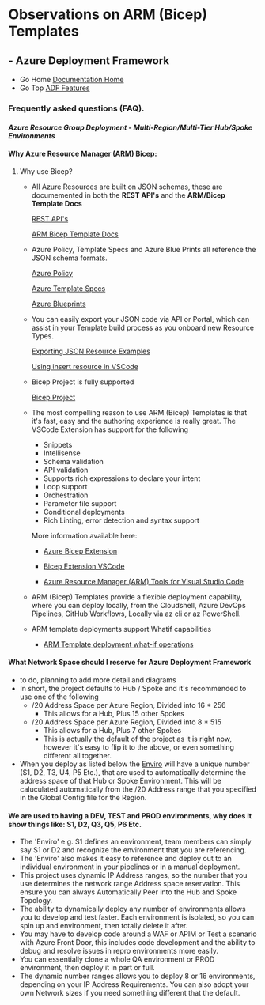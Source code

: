 #  Observations on ARM (Bicep) Templates #

## - Azure Deployment Framework ##
- Go Home [Documentation Home](./index.md)
- Go Top [ADF Features](./ADF_Features.md)

### Frequently asked questions (FAQ).

#### *Azure Resource Group Deployment - Multi-Region/Multi-Tier Hub/Spoke Environments*
#### <a name="ARM"></a> Why Azure Resource Manager (ARM) Bicep:
1) Why use Bicep?

    - All Azure Resources are built on JSON schemas, these are documemented in both the **REST API's** and the **ARM/Bicep Template Docs**

        [REST API's](https://docs.microsoft.com/rest/api/?view=Azure)

        [ARM Bicep Template Docs](https://docs.microsoft.com/azure/templates/)
    
    - Azure Policy, Template Specs and Azure Blue Prints all reference the JSON schema formats.

        [Azure Policy](https://docs.microsoft.com/azure/governance/policy/)

        [Azure Template Specs](https://docs.microsoft.com/azure/azure-resource-manager/templates/template-specs?tabs=azure-powershell)

        [Azure Blueprints](https://docs.microsoft.com/azure/governance/blueprints/overview)

    - You can easily export your JSON code via API or Portal, which can assist in your Template build process as you onboard new Resource Types.
    
        [Exporting JSON Resource Examples](../ADF/1-prereqs/19-TestResourceHTTP.ps1)

        [Using insert resource in VSCode](https://github.com/Azure/bicep/pull/4945)
        

    - Bicep Project is fully supported

        [Bicep Project](https://github.com/Azure/bicep/blob/main/README.md)
    
    - The most compelling reason to use ARM (Bicep) Templates is that it's fast, easy and the authoring experience is really great. The VSCode Extension has support for the following
    
        - Snippets
        - Intellisense
        - Schema validation
        - API validation
        - Supports rich expressions to declare your intent
        - Loop support
        - Orchestration
        - Parameter file support
        - Conditional deployments
        - Rich Linting, error detection and syntax support
        
        More information available here: 

        - [Azure Bicep Extension](https://docs.microsoft.com/azure/azure-resource-manager/bicep/install#vs-code-and-bicep-extension)
        
        - [Bicep Extension VSCode](https://marketplace.visualstudio.com/items?itemName=ms-azuretools.vscode-bicep)
        
        - [Azure Resource Manager (ARM) Tools for Visual Studio Code](https://marketplace.visualstudio.com/items?itemName=msazurermtools.azurerm-vscode-tools)

    - ARM (Bicep) Templates provide a flexible deployment capability, where you can deploy locally, from the Cloudshell, Azure DevOps Pipelines, GitHub Workflows, Locally via az cli or az PowerShell.
    
    - ARM template deployments support Whatif capabilities
        
        -  [ARM Template deployment what-if operations](https://docs.microsoft.com/azure/azure-resource-manager/templates/template-deploy-what-if?tabs=azure-powershell)

#### <a name="Network"></a> What Network Space should I reserve for Azure Deployment Framework
- to do, planning to add more detail and diagrams
- In short, the project defaults to Hub / Spoke and it's recommended to use one of the following
    - /20 Address Space per Azure Region, Divided into 16 * 256
        - This allows for a Hub, Plus 15 other Spokes
    - /20 Address Space per Azure Region, Divided into 8 * 515
        - This allows for a Hub, Plus 7 other Spokes
        - This is actually the default of the project as it is right now, however it's easy to flip it to the above, or even something different all together.
- When you deploy as listed below the [Enviro](#Enviro) will have a unique number (S1, D2, T3, U4, P5 Etc.), that are used to automatically determine the address space of that Hub or Spoke Environment. This will be caluculated automatically from the /20 Address range that you specified in the Global Config file for the Region.

#### <a name="Enviro"></a> We are used to having a DEV, TEST and PROD environments, why does it show things like: S1, D2, Q3, Q5, P6 Etc.
- The 'Enviro' e.g. S1 defines an environment, team members can simply say S1 or D2 and recognize the environment that you are referencing.
- The 'Enviro' also makes it easy to reference and deploy out to an individual environment in your pipelines or in a manual deployment.
- This project uses dynamic IP Address ranges, so the number that you use determines the network range Address space reservation. This ensure you can always Automatically Peer into the Hub and Spoke Topology.
- The ability to dynamically deploy any number of environments allows you to develop and test faster. Each environment is isolated, so you can spin up and environment, then totally delete it after.
- You may have to develop code around a WAF or APIM or Test a scenario with Azure Front Door, this includes code development and the ability to debug and resolve issues in repro environments more easily.
- You can essentially clone a whole QA environment or PROD environment, then deploy it in part or full.
- The dynamic number ranges allows you to deploy 8 or 16 environments, depending on your IP Address Requirements. You can also adopt your own Network sizes if you need something different that the default.